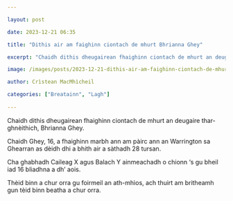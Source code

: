 ```yaml
---

layout: post

date: 2023-12-21 06:35

title: "Dithis air am faighinn ciontach de mhurt Bhrianna Ghey"

excerpt: "Chaidh dithis dheugairean fhaighinn ciontach de mhurt an deugaire thar-ghnèithich, Bhrianna Ghey."

image: /images/posts/2023-12-21-dithis-air-am-faighinn-ciontach-de-mhurt-bhrianna-ghey.webp

author: Crìstean MacMhìcheil

categories: ["Breatainn", "Lagh"]
  
---
```


Chaidh dithis dheugairean fhaighinn ciontach de mhurt an deugaire thar-ghnèithich, Bhrianna Ghey.

Chaidh Ghey, 16, a fhaighinn marbh ann am pàirc ann an Warrington sa Ghearran as dèidh dhi a bhith air a sàthadh 28 tursan.

Cha ghabhadh Caileag X agus Balach Y ainmeachadh o chionn ‘s gu bheil iad 16 bliadhna a dh’ aois.

Thèid binn a chur orra gu foirmeil an ath-mhìos, ach thuirt am britheamh gun tèid binn beatha a chur orra.